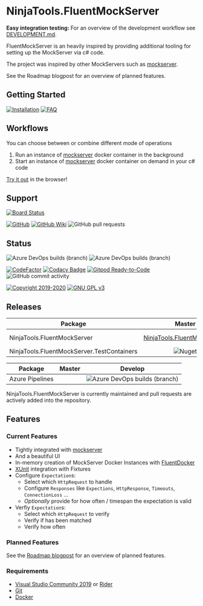 # NinjaTools.FluentMockServer

**Easy integration testing:** For an overview of the development workflow see
[DEVELOPMENT.md](https://github.com/alex-held/NinjaTools.FluentMockServer/blob/aphrodite/DEVELOPMENT.md).

FluentMockServer is an heavily inspired by providing additional tooling for
setting up the MockServer via c# code.

The project was inspired by other MockServers such as
[mockserver](https://github.com/jamesdbloom/mockservice).

See the Roadmap blogpost for an overview of planned features.

## Getting Started

[![Installation](https://img.shields.io/badge/wiki-installation-brightgreen.svg?maxAge=60&style=flat-square)](https://github.com/alex-held/NinjaTools.FluentMockServer/wiki/Installation)
[![FAQ](https://img.shields.io/badge/wiki-FAQ-BF55EC.svg?maxAge=60&style=flat-square)](https://github.com/alex-held/NinjaTools.FluentMockServer/wiki/FAQ)

## Workflows

You can choose between or combine different mode of operations

1. Run an instance of
   [mockserver](https://hub.docker.com/r/jamesdbloom/mockserver) docker
   container in the background
2. Start an instance of
   [mockserver](https://hub.docker.com/r/jamesdbloom/mockserver) docker
   container on demand in your c# code

[Try it out](https://gitpod.io/#https://github.com/alex-held/NinjaTools.FluentMockServer)
in the browser!

## Support

[![Board Status](https://dev.azure.com/alex-held/1f2ebed6-22af-4c25-93d3-fb706aa677ca/2988ffdd-29c2-4467-8dc7-7d9e5282e656/_apis/work/boardbadge/368471de-1e1a-4156-a50b-83b04b735f1c?columnOptions=1)](https://dev.azure.com/alex-held/1f2ebed6-22af-4c25-93d3-fb706aa677ca/_boards/board/t/2988ffdd-29c2-4467-8dc7-7d9e5282e656/Microsoft.RequirementCategory/)

[![GitHub](https://img.shields.io/badge/github-issues-red.svg?maxAge=60&style=flat-square)](https://github.com/alex-held/NinjaTools.FluentMockServer/issues)
[![GitHub Wiki](https://img.shields.io/badge/github-wiki-181717.svg?maxAge=60&style=flat-square)](https://github.com/alex-held/NinjaTools.FluentMockServer)
![GitHub pull requests](https://img.shields.io/github/issues-pr/alex-held/NinjaTools.FluentMockServer?logo=GitHub&style=flat-square)

## Status

![Azure DevOps builds (branch)](https://img.shields.io/azure-devops/build/alex-held/1f2ebed6-22af-4c25-93d3-fb706aa677ca/2/master?style=flat-square)
![Azure DevOps builds (branch)](https://img.shields.io/azure-devops/build/alex-held/1f2ebed6-22af-4c25-93d3-fb706aa677ca/2/dev?style=flat-square)

[![CodeFactor](https://www.codefactor.io/repository/github/alex-held/ninjatools.fluentmockserver/badge)](https://www.codefactor.io/repository/github/alex-held/ninjatools.fluentmockserver)
[![Codacy Badge](https://api.codacy.com/project/badge/Grade/e0e21ac86f80480d8a806b98acb57b0f)](https://www.codacy.com/manual/git_36/NinjaTools.FluentMockServer?utm_source=github.com&utm_medium=referral&utm_content=alex-held/NinjaTools.FluentMockServer&utm_campaign=Badge_Grade)
[![Gitpod Ready-to-Code](https://img.shields.io/badge/Gitpod-Ready--to--Code-blue?logo=gitpod)](https://gitpod.io/#https://github.com/alex-held/NinjaTools.FluentMockServer)
![GitHub commit activity](https://img.shields.io/github/commit-activity/w/alex-held/NinjaTools.FluentMockServer?color=bright-green&label=Changelog&logo=GitHub)

[![Copyright 2019-2020](https://img.shields.io/badge/copyright-2019-blue.svg?maxAge=60&style=flat-square)](https://github.com/alex-held/FluentMockServer)
[![GNU GPL v3](https://img.shields.io/badge/license-GNU%20GPL%20v3-blue.svg?maxAge=60&style=flat-square)](http://www.gnu.org/licenses/gpl.html)

## Releases

| Package                                    |                                                         Master                                                         |                                                         Develop                                                         |
| ------------------------------------------ | :--------------------------------------------------------------------------------------------------------------------: | :---------------------------------------------------------------------------------------------------------------------: |
| NinjaTools.FluentMockServer                | [NinjaTools.FluentMockServer](https://img.shields.io/nuget/v/NinjaTools.FluentMockServer?logo=nuget&style=flat-square) | ![NinjaTools.FluentMockServer](https://img.shields.io/nuget/v/NinjaTools.FluentMockServer?logo=nuget&style=flat-square) |
| NinjaTools.FluentMockServer.TestContainers |    ![Nuget](https://img.shields.io/nuget/v/NinjaTools.FluentMockServer.TestContainers?logo=nuget&style=flat-square)    |   ![Nuget](https://img.shields.io/nuget/vpre/NinjaTools.FluentMockServer.TestContainers?logo=nuget&style=flat-square)   |

| Package         | Master |                                                                      Develop                                                                      |
| --------------- | :----: | :-----------------------------------------------------------------------------------------------------------------------------------------------: |
| Azure Pipelines |        | ![Azure DevOps builds (branch)](https://img.shields.io/azure-devops/build/alex-held/1f2ebed6-22af-4c25-93d3-fb706aa677ca/2/dev?style=flat-square) |

NinjaTools.FluentMockServer is currently maintained and pull requests are
actively added into the repository.

## Features

### Current Features

- Tightly integrated with
  [mockserver](https://github.com/jamesdbloom/mockservice)
- And a beautiful UI
- In-memory creation of MockServer Docker Instances with
  [FluentDocker](https://github.com/mariotoffia/FluentDocker)
- [XUnit](https://github.com/xunit/xunit) integration with Fixtures
- Configure `Expectation`s:
  - Select which `HttpRequest` to handle
  - Configure `Responses` like `Expections`, `HttpResponse`, `Timeouts`,
    `ConnectionLoss` ...
  - _Optionally_ provide for how often / timespan the expectation is valid
- Verfiy `Expectation`s:
  - Select which `HttpRequest` to verify
  - Verify if has been matched
  - Verify how often

### Planned Features

See the
[Roadmap blogpost](https://blog.radarr.video/development/update/2018/11/11/roadmap-update.html)
for an overview of planned features.

### Requirements

- [Visual Studio Community 2019](https://www.visualstudio.com/vs/community/) or
  [Rider](http://www.jetbrains.com/rider/)
- [Git](https://git-scm.com/downloads)
- [Docker](https://docker.com)
